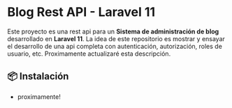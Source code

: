 # Blog Rest API - Laravel 11

Este proyecto es una rest api para un **Sistema de administración de blog** desarrollado en **Laravel 11**. 
La idea de este repositorio es mostrar y ensayar el desarrollo de una api completa con autenticación, autorización, roles de usuario, etc.
Proximamente actualizaré esta descripción.

## 📦 Instalación
- proximamente!